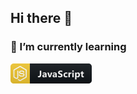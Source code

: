 <h2>Hi there 👋</h2>

<p align="left">
  <h3>🌱 I’m currently learning</h3>
 <a href="#">
    <img src="png/languages/js.png" alt="example badge" style="vertical-align:top margin:6px 4px">
  </a>
</p>


<!---
Iveto97/Iveto97 is a ✨ special ✨ repository because its `README.md` (this file) appears on your GitHub profile.
You can click the Preview link to take a look at your changes.
--->
